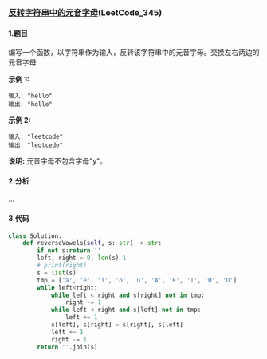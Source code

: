 ### [反转字符串中的元音字母](https://leetcode-cn.com/problems/reverse-vowels-of-a-string/)(LeetCode_345)

#### 1.题目

编写一个函数，以字符串作为输入，反转该字符串中的元音字母。交换左右两边的元音字母

**示例 1:**

```
输入: "hello"
输出: "holle"
```

**示例 2:**

```
输入: "leetcode"
输出: "leotcede"
```

**说明:**
元音字母不包含字母"y"。

#### 2.分析

...

#### 3.代码

```python
class Solution:
    def reverseVowels(self, s: str) -> str:
        if not s:return ''
        left, right = 0, len(s)-1
        # print(right)
        s = list(s)
        tmp = ['a', 'e', 'i', 'o', 'u', 'A', 'E', 'I', 'O', 'U']
        while left<right:
            while left < right and s[right] not in tmp:
                right -= 1
            while left < right and s[left] not in tmp:
                left += 1
            s[left], s[right] = s[right], s[left]
            left += 1
            right -= 1
        return ''.join(s)
```

